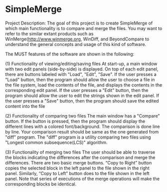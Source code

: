 # SimpleMerge

Project Description:
The goal of this project is to create SimpleMerge of which main functionality is to compare and merge the files. You may want to refer to the similar extant products such as WinMerge(http://www.winmerge.org, WinDiff, and BeyondCompare to understand the general concepts and usage of this kind of software. 

The MUST features of the software are shown in the following:

(1) Functionality of viewing/editing/saving files
At start-up, a main window with two edit panels (side-by-side) is displayed. On top of each edit panel, there are buttons labeled with "Load", "Edit", "Save". 
If the user presses a "Load" button, then the program should allow the user to choose a file in the file system, load the contents of the file, and displays the contents in the corresponding edit panel.
If the user presses a "Edit" button, then the program should allow the user to edit the strings shown in the edit panel.
If the user presses a "Save" button, then the program should save the edited content into the file

(2) Functionality of comparing two files
The main window has a "Compare" button. If the button is pressed, then the program should display the different lines with a colored font/background. The comparison is done line by line. Your comparison result should be same as the one generated from "diff" program. The "diff" program is a utility comparing two files using "Longest common subsequence(LCS)" algorithm. 

(3) Functionality of merging two files
The user should be able to traverse the blocks indicating the differences after the comparison and merge the differences. There are two basic merge buttons. “Copy to Right” button copies the selected block in the left panel to the file shown in the right panel. Similarly, “Copy to Left” button does to the file shown in the left panel. Note that series of executions of the merge operations will make the corresponding blocks be identical.
